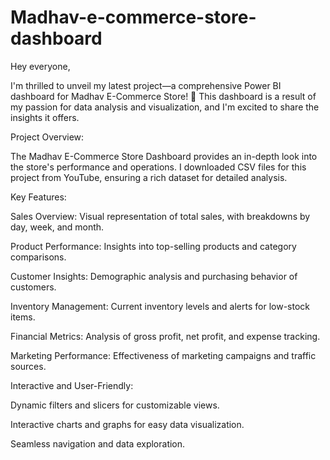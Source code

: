 # Madhav-e-commerce-store-dashboard
Hey everyone,

I'm thrilled to unveil my latest project—a comprehensive Power BI dashboard for Madhav E-Commerce Store! 🌟 This dashboard is a result of my passion for data analysis and visualization, and I'm excited to share the insights it offers.

Project Overview:

The Madhav E-Commerce Store Dashboard provides an in-depth look into the store's performance and operations. I downloaded CSV files for this project from YouTube, ensuring a rich dataset for detailed analysis.

Key Features:

Sales Overview: Visual representation of total sales, with breakdowns by day, week, and month.

Product Performance: Insights into top-selling products and category comparisons.

Customer Insights: Demographic analysis and purchasing behavior of customers.

Inventory Management: Current inventory levels and alerts for low-stock items.

Financial Metrics: Analysis of gross profit, net profit, and expense tracking.

Marketing Performance: Effectiveness of marketing campaigns and traffic sources.

Interactive and User-Friendly:

Dynamic filters and slicers for customizable views.

Interactive charts and graphs for easy data visualization.

Seamless navigation and data exploration.

